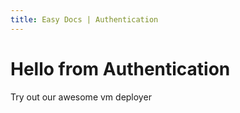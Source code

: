 ```yaml
---
title: Easy Docs | Authentication
---
```


# Hello from Authentication

Try out our awesome vm deployer
<tf-vm></tf-vm>